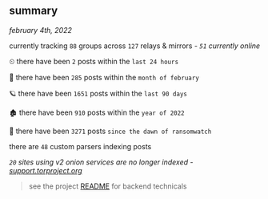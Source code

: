 
## summary
_february 4th, 2022_

currently tracking `88` groups across `127` relays & mirrors - _`51` currently online_

⏲ there have been `2` posts within the `last 24 hours`

🦈 there have been `285` posts within the `month of february`

🪐 there have been `1651` posts within the `last 90 days`

🏚 there have been `910` posts within the `year of 2022`

🦕 there have been `3271` posts `since the dawn of ransomwatch`

there are `48` custom parsers indexing posts

_`20` sites using v2 onion services are no longer indexed - [support.torproject.org](https://support.torproject.org/onionservices/v2-deprecation/)_

> see the project [README](https://github.com/thetanz/ransomwatch#ransomwatch--) for backend technicals
